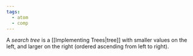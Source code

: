 ```yaml
---
tags:
  - atom
  - comp
---
```

A *search tree* is a [[Implementing Trees|tree]] with smaller values on the left, and larger on the right (ordered ascending from left to right).